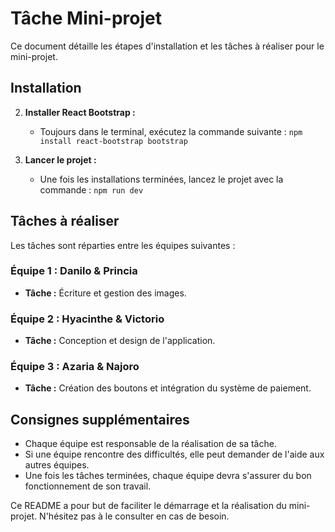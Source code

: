 # Tâche Mini-projet

Ce document détaille les étapes d'installation et les tâches à réaliser pour le mini-projet.

## Installation


2. **Installer React Bootstrap :**
   - Toujours dans le terminal, exécutez la commande suivante : `npm install react-bootstrap bootstrap`


3. **Lancer le projet :**
   - Une fois les installations terminées, lancez le projet avec la commande : `npm run dev`

## Tâches à réaliser

Les tâches sont réparties entre les équipes suivantes :

### Équipe 1 : Danilo & Princia

- **Tâche :** Écriture et gestion des images.

### Équipe 2 : Hyacinthe & Victorio

- **Tâche :** Conception et design de l'application.

### Équipe 3 : Azaria & Najoro

- **Tâche :** Création des boutons et intégration du système de paiement.

## Consignes supplémentaires

- Chaque équipe est responsable de la réalisation de sa tâche.
- Si une équipe rencontre des difficultés, elle peut demander de l'aide aux autres équipes.
- Une fois les tâches terminées, chaque équipe devra s'assurer du bon fonctionnement de son travail.

Ce README a pour but de faciliter le démarrage et la réalisation du mini-projet. N'hésitez pas à le consulter en cas de besoin.
